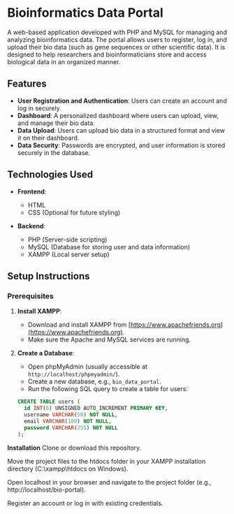 
# Bioinformatics Data Portal

A web-based application developed with PHP and MySQL for managing and analyzing bioinformatics data. The portal allows users to register, log in, and upload their bio data (such as gene sequences or other scientific data). It is designed to help researchers and bioinformaticians store and access biological data in an organized manner.

## Features

- **User Registration and Authentication**: Users can create an account and log in securely.
- **Dashboard**: A personalized dashboard where users can upload, view, and manage their bio data.
- **Data Upload**: Users can upload bio data in a structured format and view it on their dashboard.
- **Data Security**: Passwords are encrypted, and user information is stored securely in the database.

## Technologies Used

- **Frontend**:
  - HTML
  - CSS (Optional for future styling)

- **Backend**:
  - PHP (Server-side scripting)
  - MySQL (Database for storing user and data information)
  - XAMPP (Local server setup)

## Setup Instructions

### Prerequisites

1. **Install XAMPP**: 
   - Download and install XAMPP from [https://www.apachefriends.org](https://www.apachefriends.org).
   - Make sure the Apache and MySQL services are running.

2. **Create a Database**:
   - Open phpMyAdmin (usually accessible at `http://localhost/phpmyadmin/`).
   - Create a new database, e.g., `bio_data_portal`.
   - Run the following SQL query to create a table for users:

   ```sql
   CREATE TABLE users (
     id INT(6) UNSIGNED AUTO_INCREMENT PRIMARY KEY,
     username VARCHAR(50) NOT NULL,
     email VARCHAR(100) NOT NULL,
     password VARCHAR(255) NOT NULL
   );


**Installation**
Clone or download this repository.

Move the project files to the htdocs folder in your XAMPP installation directory (C:\xampp\htdocs on Windows).

Open localhost in your browser and navigate to the project folder (e.g., http://localhost/bio-portal).

Register an account or log in with existing credentials.
